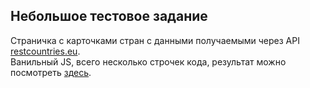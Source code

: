 ## Небольшое тестовое задание

Страничка с карточками стран с данными получаемыми через API [restcountries.eu](https://restcountries.eu).<br>
Ванильный JS, всего несколько строчек кода, результат можно посмотреть [здесь](https://alex-altay.github.io/countries/).
